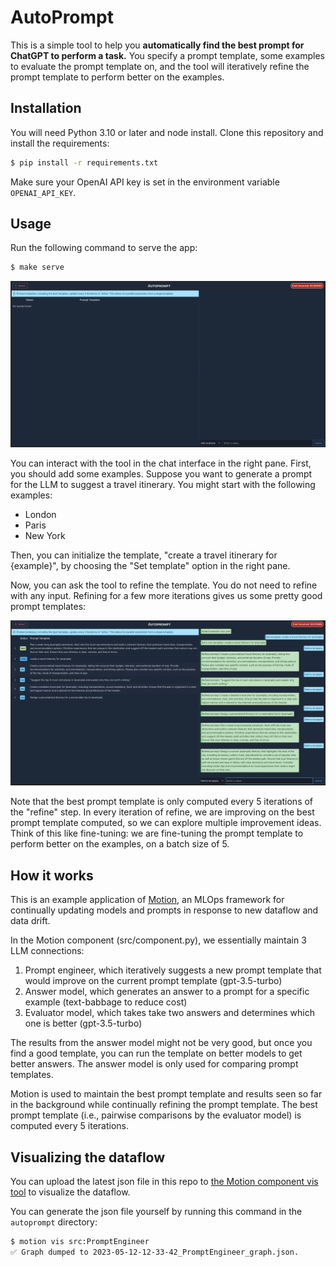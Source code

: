 # AutoPrompt

This is a simple tool to help you **automatically find the best prompt for ChatGPT to perform a task.** You specify a prompt template, some examples to evaluate the prompt template on, and the tool will iteratively refine the prompt template to perform better on the examples.

## Installation

You will need Python 3.10 or later and node install. Clone this repository and install the requirements:

```bash
$ pip install -r requirements.txt
```

Make sure your OpenAI API key is set in the environment variable `OPENAI_API_KEY`.

## Usage

Run the following command to serve the app:

```bash
$ make serve
```

![Initial UI](initscreenshot.png)

You can interact with the tool in the chat interface in the right pane. First, you should add some examples. Suppose you want to generate a prompt for the LLM to suggest a travel itinerary. You might start with the following examples:

- London
- Paris
- New York

Then, you can initialize the template, "create a travel itinerary for {example}", by choosing the "Set template" option in the right pane.

Now, you can ask the tool to refine the template. You do not need to refine with any input. Refining for a few more iterations gives us some pretty good prompt templates:

![Final UI screenshot](uiscreenshot.png)

Note that the best prompt template is only computed every 5 iterations of the "refine" step. In every iteration of refine, we are improving on the best prompt template computed, so we can explore multiple improvement ideas. Think of this like fine-tuning: we are fine-tuning the prompt template to perform better on the examples, on a batch size of 5.

## How it works

This is an example application of [Motion](https://dm4ml.github.io/motion/), an MLOps framework for continually updating models and prompts in response to new dataflow and data drift.

In the Motion component (src/component.py), we essentially maintain 3 LLM connections:

1. Prompt engineer, which iteratively suggests a new prompt template that would improve on the current prompt template (gpt-3.5-turbo)
2. Answer model, which generates an answer to a prompt for a specific example (text-babbage to reduce cost)
3. Evaluator model, which takes take two answers and determines which one is better (gpt-3.5-turbo)

The results from the answer model might not be very good, but once you find a good template, you can run the template on better models to get better answers. The answer model is only used for comparing prompt templates.

Motion is used to maintain the best prompt template and results seen so far in the background while continually refining the prompt template. The best prompt template (i.e., pairwise comparisons by the evaluator model) is computed every 5 iterations.

## Visualizing the dataflow

You can upload the latest json file in this repo to [the Motion component vis tool](https://dm4ml.github.io/motion-vis/) to visualize the dataflow.

You can generate the json file yourself by running this command in the `autoprompt` directory:

```bash
$ motion vis src:PromptEngineer
✅ Graph dumped to 2023-05-12-12-33-42_PromptEngineer_graph.json.
```
